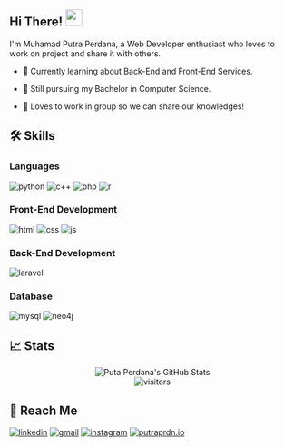 ## Hi There! <img src="https://media.giphy.com/media/hvRJCLFzcasrR4ia7z/giphy.gif" width="29px">

I'm Muhamad Putra Perdana, a Web Developer enthusiast who loves to work on project and share it with others.

- :rocket: Currently learning about Back-End and Front-End Services.

- :book: Still pursuing my Bachelor in Computer Science.

- :raised_hands: Loves to work in group so we can share our knowledges!

## 🛠️ Skills

### Languages
![python](https://img.shields.io/badge/Python-3776AB?style=for-the-badge&logo=python&logoColor=white)
![c++](https://img.shields.io/badge/-C++-00599C?logo=c%2B%2B&logoColor=white&&style=for-the-badge)
![php](https://img.shields.io/badge/-php-777BB4?logo=php&logoColor=white&style=for-the-badge)
![r](https://img.shields.io/badge/-R-276DC3?logo=r&logoColor=white&style=for-the-badge)

### Front-End Development
![html](https://img.shields.io/badge/HTML5-E34F26?style=for-the-badge&logo=html5&logoColor=white)
![css](https://img.shields.io/badge/CSS3-1572B6?style=for-the-badge&logo=css3&logoColor=white)
![js](https://img.shields.io/badge/JavaScript-F7DF1E?logo=javascript&logoColor=white&style=for-the-badge)

### Back-End Development
![laravel](https://img.shields.io/badge/-Laravel-FF2D20?logo=laravel&logoColor=white&style=for-the-badge)

### Database
![mysql](https://img.shields.io/badge/MySQL-20232A?style=for-the-badge&logo=mysql&logoColor=white)
![neo4j](https://img.shields.io/badge/Neo4j-008CC1?style=for-the-badge&logo=neo4j&logoColor=white)


## 📈 Stats

<div align="center">
<!-- <img src="https://github-readme-stats.vercel.app/api?username=putraprdn&show_icons=true&hide_border=true&theme=algolia" alt="Puta Perdana's GitHub Stats"> -->
<img src="https://github-readme-stats-eight-theta.vercel.app/api?username=putraprdn&show_icons=true&theme=algolia&include_all_commits=true" alt="Puta Perdana's GitHub Stats">
</div>

<div align="center">
<img src="https://visitor-badge.laobi.icu/badge?page_id=putraprdn" alt="visitors">
</div>

## :pushpin: Reach Me
[![linkedin](https://img.shields.io/badge/LinkedIn-0077B5?style=for-the-badge&logo=LinkedIn&logoColor=white)](https://www.linkedin.com/in/putraprdn/)
[![gmail](https://img.shields.io/badge/Gmail-D14836?style=for-the-badge&logo=Gmail&logoColor=white)](mailto:https://github.com/putraperdana138)
[![instagram](https://img.shields.io/badge/Instagram-E4405F?style=for-the-badge&logo=instagram&logoColor=white)](https://www.instagram.com/putra_perdanas/)
[![putraprdn.io](https://img.shields.io/badge/putraprdn.io-000000?style=for-the-badge&logo=github&logoColor=white)](https://putraprdn.github.io/)
